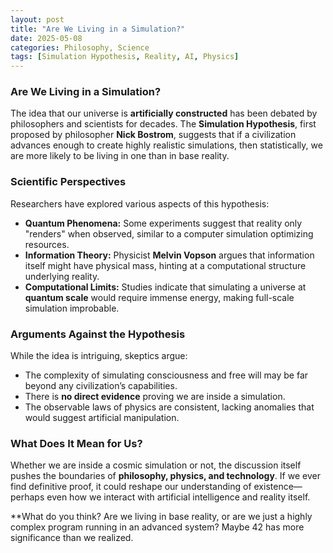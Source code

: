 ```yaml
---
layout: post
title: "Are We Living in a Simulation?"
date: 2025-05-08
categories: Philosophy, Science
tags: [Simulation Hypothesis, Reality, AI, Physics]
---
```


### **Are We Living in a Simulation?**  

The idea that our universe is **artificially constructed** has been debated by philosophers and scientists for decades. The **Simulation Hypothesis**, first proposed by philosopher **Nick Bostrom**, suggests that if a civilization advances enough to create highly realistic simulations, then statistically, we are more likely to be living in one than in base reality.

### **Scientific Perspectives**  

Researchers have explored various aspects of this hypothesis:  

- **Quantum Phenomena:** Some experiments suggest that reality only "renders" when observed, similar to a computer simulation optimizing resources.  
- **Information Theory:** Physicist **Melvin Vopson** argues that information itself might have physical mass, hinting at a computational structure underlying reality.  
- **Computational Limits:** Studies indicate that simulating a universe at **quantum scale** would require immense energy, making full-scale simulation improbable.  

### **Arguments Against the Hypothesis**  

While the idea is intriguing, skeptics argue:  

- The complexity of simulating consciousness and free will may be far beyond any civilization’s capabilities.  
- There is **no direct evidence** proving we are inside a simulation.  
- The observable laws of physics are consistent, lacking anomalies that would suggest artificial manipulation.  

### **What Does It Mean for Us?**  

Whether we are inside a cosmic simulation or not, the discussion itself pushes the boundaries of **philosophy, physics, and technology**. If we ever find definitive proof, it could reshape our understanding of existence—perhaps even how we interact with artificial intelligence and reality itself.

**What do you think? Are we living in base reality, or are we just a highly complex program running in an advanced system? Maybe 42 has more significance than we realized.